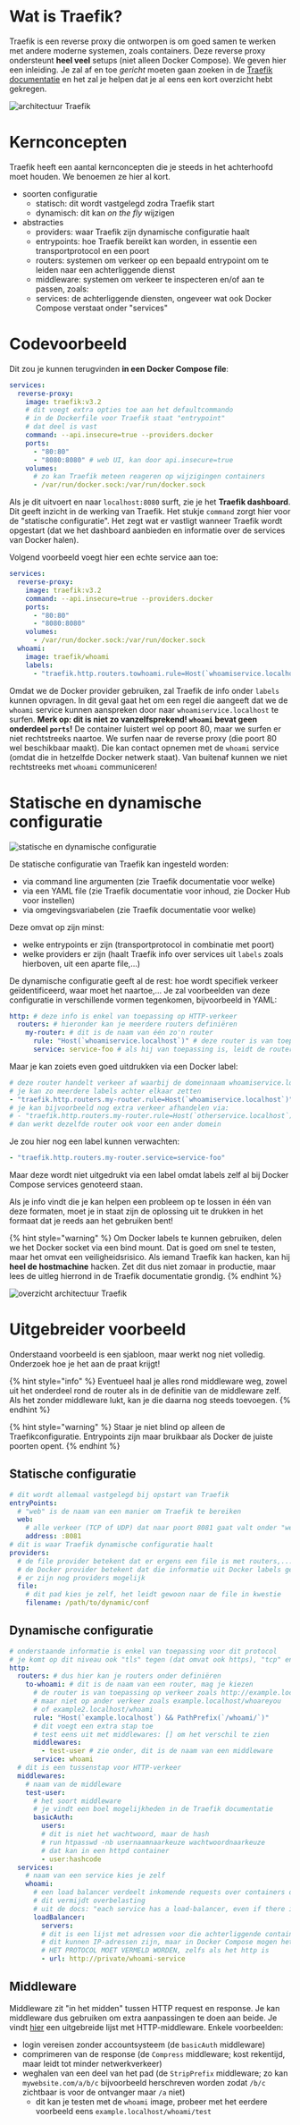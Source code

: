 # Wat is Traefik?

Traefik is een reverse proxy die ontworpen is om goed samen te werken met andere moderne systemen, zoals containers. Deze reverse proxy ondersteunt **heel veel** setups (niet alleen Docker Compose). We geven hier een inleiding. Je zal af en toe *gericht* moeten gaan zoeken in de [Traefik documentatie](https://doc.traefik.io/traefik/) en het zal je helpen dat je al eens een kort overzicht hebt gekregen.

![architectuur Traefik](../images/traefik-architecture.png)

# Kernconcepten

Traefik heeft een aantal kernconcepten die je steeds in het achterhoofd moet houden. We benoemen ze hier al kort.

- soorten configuratie
  - statisch: dit wordt vastgelegd zodra Traefik start
  - dynamisch: dit kan *on the fly* wijzigen
- abstracties
  - providers: waar Traefik zijn dynamische configuratie haalt
  - entrypoints: hoe Traefik bereikt kan worden, in essentie een transportprotocol en een poort
  - routers: systemen om verkeer op een bepaald entrypoint om te leiden naar een achterliggende dienst
  - middleware: systemen om verkeer te inspecteren en/of aan te passen, zoals:
  - services: de achterliggende diensten, ongeveer wat ook Docker Compose verstaat onder "services"

# Codevoorbeeld

Dit zou je kunnen terugvinden **in een Docker Compose file**:

```yaml
services:
  reverse-proxy:
    image: traefik:v3.2
    # dit voegt extra opties toe aan het defaultcommando
    # in de Dockerfile voor Traefik staat "entrypoint"
    # dat deel is vast
    command: --api.insecure=true --providers.docker
    ports:
      - "80:80"
      - "8080:8080" # web UI, kan door api.insecure=true
    volumes:
      # zo kan Traefik meteen reageren op wijzigingen containers
      - /var/run/docker.sock:/var/run/docker.sock
```

Als je dit uitvoert en naar `localhost:8080` surft, zie je het **Traefik dashboard**. Dit geeft inzicht in de werking van Traefik. Het stukje `command` zorgt hier voor de "statische configuratie". Het zegt wat er vastligt wanneer Traefik wordt opgestart (dat we het dashboard aanbieden en informatie over de services van Docker halen).

Volgend voorbeeld voegt hier een echte service aan toe:

```yaml
services:
  reverse-proxy:
    image: traefik:v3.2
    command: --api.insecure=true --providers.docker
    ports:
      - "80:80"
      - "8080:8080"
    volumes:
      - /var/run/docker.sock:/var/run/docker.sock
  whoami:
    image: traefik/whoami
    labels:
      - "traefik.http.routers.towhoami.rule=Host(`whoamiservice.localhost`)"
```

Omdat we de Docker provider gebruiken, zal Traefik de info onder `labels` kunnen opvragen. In dit geval gaat het om een regel die aangeeft dat we de `whoami` service kunnen aanspreken door naar `whoamiservice.localhost` te surfen. **Merk op: dit is niet zo vanzelfsprekend! `whoami` bevat geen onderdeel `ports`!** De container luistert wel op poort 80, maar we surfen er niet rechtstreeks naartoe. We surfen naar de reverse proxy (die poort 80 wel beschikbaar maakt). Die kan contact opnemen met de `whoami` service (omdat die in hetzelfde Docker netwerk staat). Van buitenaf kunnen we niet rechtstreeks met `whoami` communiceren!

# Statische en dynamische configuratie
![statische en dynamische configuratie](../images/static-dynamic-configuration.png)

De statische configuratie van Traefik kan ingesteld worden:

- via command line argumenten (zie Traefik documentatie voor welke)
- via een YAML file (zie Traefik documentatie voor inhoud, zie Docker Hub voor instellen)
- via omgevingsvariabelen (zie Traefik documentatie voor welke)

Deze omvat op zijn minst:

- welke entrypoints er zijn (transportprotocol in combinatie met poort)
- welke providers er zijn (haalt Traefik info over services uit `labels` zoals hierboven, uit een aparte file,...)

De dynamische configuratie geeft al de rest: hoe wordt specifiek verkeer geïdentificeerd, waar moet het naartoe,... Je zal voorbeelden van deze configuratie in verschillende vormen tegenkomen, bijvoorbeeld in YAML:

```yaml
http: # deze info is enkel van toepassing op HTTP-verkeer
  routers: # hieronder kan je meerdere routers definiëren
    my-router: # dit is de naam van één zo'n router
      rule: "Host(`whoamiservice.localhost`)" # deze router is van toepassing als we dat domein bezoeken
      service: service-foo # als hij van toepassing is, leidt de router naar deze achterliggende service
```

Maar je kan zoiets even goed uitdrukken via een Docker label:
```yaml
# deze router handelt verkeer af waarbij de domeinnaam whoamiservice.localhost is
# je kan zo meerdere labels achter elkaar zetten
- "traefik.http.routers.my-router.rule=Host(`whoamiservice.localhost`)"
# je kan bijvoorbeeld nog extra verkeer afhandelen via:
# - "traefik.http.routers.my-router.rule=Host(`otherservice.localhost`)"
# dan werkt dezelfde router ook voor een ander domein
```

Je zou hier nog een label kunnen verwachten:

```yaml
- "traefik.http.routers.my-router.service=service-foo"
```

Maar deze wordt niet uitgedrukt via een label omdat labels zelf al bij Docker Compose services genoteerd staan.

Als je info vindt die je kan helpen een probleem op te lossen in één van deze formaten, moet je in staat zijn de oplossing uit te drukken in het formaat dat je reeds aan het gebruiken bent!

{% hint style="warning" %}
Om Docker labels te kunnen gebruiken, delen we het Docker socket via een bind mount. Dat is goed om snel te testen, maar het omvat een veiligheidsrisico. Als iemand Traefik kan hacken, kan hij **heel de hostmachine** hacken. Zet dit dus niet zomaar in productie, maar lees de uitleg hierrond in de Traefik documentatie grondig.
{% endhint %}

![overzicht architectuur Traefik](../images/architecture-overview.png)
# Uitgebreider voorbeeld

Onderstaand voorbeeld is een sjabloon, maar werkt nog niet volledig. Onderzoek hoe je het aan de praat krijgt!

{% hint style="info" %}
Eventueel haal je alles rond middleware weg, zowel uit het onderdeel rond de router als in de definitie van de middleware zelf. Als het zonder middleware lukt, kan je die daarna nog steeds toevoegen.
{% endhint %}

{% hint style="warning" %}
Staar je niet blind op alleen de Traefikconfiguratie. Entrypoints zijn maar bruikbaar als Docker de juiste poorten opent.
{% endhint %}

## Statische configuratie
```yaml
# dit wordt allemaal vastgelegd bij opstart van Traefik
entryPoints:
  # "web" is de naam van een manier om Traefik te bereiken
  web:
    # alle verkeer (TCP of UDP) dat naar poort 8081 gaat valt onder "web"
    address: :8081
# dit is waar Traefik dynamische configuratie haalt
providers:
  # de file provider betekent dat er ergens een file is met routers,...
  # de Docker provider betekent dat die informatie uit Docker labels gelezen wordt
  # er zijn nog providers mogelijk
  file:
    # dit pad kies je zelf, het leidt gewoon naar de file in kwestie
    filename: /path/to/dynamic/conf
```

## Dynamische configuratie
```yaml
# onderstaande informatie is enkel van toepassing voor dit protocol
# je komt op dit niveau ook "tls" tegen (dat omvat ook https), "tcp" en "udp"
http:
  routers: # dus hier kan je routers onder definiëren
    to-whoami: # dit is de naam van een router, mag je kiezen
      # de router is van toepassing op verkeer zoals http://example.localhost/whoami
      # maar niet op ander verkeer zoals example.localhost/whoareyou
      # of example2.localhost/whoami
      rule: "Host(`example.localhost`) && PathPrefix(`/whoami/`)"
      # dit voegt een extra stap toe
      # test eens uit met middlewares: [] om het verschil te zien
      middlewares:
        - test-user # zie onder, dit is de naam van een middleware
      service: whoami
  # dit is een tussenstap voor HTTP-verkeer
  middlewares:
    # naam van de middleware
    test-user:
      # het soort middleware
      # je vindt een boel mogelijkheden in de Traefik documentatie
      basicAuth:
        users:
        # dit is niet het wachtwoord, maar de hash
        # run htpasswd -nb usernaamnaarkeuze wachtwoordnaarkeuze
        # dat kan in een httpd container
        - user:hashcode
  services:
    # naam van een service kies je zelf
    whoami:
      # een load balancer verdeelt inkomende requests over containers die hetzelfde programma runnen
      # dit vermijdt overbelasting
      # uit de docs: "each service has a load-balancer, even if there is only one server to forward traffic to"
      loadBalancer:
        servers:
        # dit is een lijst met adressen voor die achterliggende containers
        # dit kunnen IP-adressen zijn, maar in Docker Compose mogen het ook namen zijn
        # HET PROTOCOL MOET VERMELD WORDEN, zelfs als het http is
        - url: http://private/whoami-service
```

## Middleware
Middleware zit "in het midden" tussen HTTP request en response.
Je kan middleware dus gebruiken om extra aanpassingen te doen aan beide.
Je vindt [hier](https://doc.traefik.io/traefik/middlewares/http/overview/) een uitgebreide lijst met HTTP-middleware.
Enkele voorbeelden:

- login vereisen zonder accountsysteem (de `basicAuth` middleware)
- comprimeren van de response (de `Compress` middleware; kost rekentijd, maar leidt tot minder netwerkverkeer)
- weghalen van een deel van het pad (de `StripPrefix` middleware; zo kan `mywebsite.com/a/b/c` bijvoorbeeld herschreven worden zodat `/b/c` zichtbaar is voor de ontvanger maar `/a` niet)
  - dit kan je testen met de `whoami` image, probeer met het eerdere voorbeeld eens `example.localhost/whoami/test`
